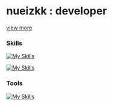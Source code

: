 # nueizkk : developer
[view more](https://chalk-shield-411.notion.site/github-com-nueizkk-5e9b30f58ee2443885df8135f512f5f4)
### Skills
[![My Skills](https://skillicons.dev/icons?i=ts,js,next,tailwind,prisma,planetscale,react,redux,styledcomponents,scss,css,html,svg)](#)

[![My Skills](https://skillicons.dev/icons?i=java,spring,mysql)](#)


### Tools
[![My Skills](https://skillicons.dev/icons?i=git,github,gitlab,firebase,postman,figma,idea,vscode)](#)
